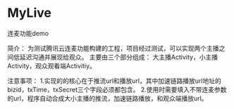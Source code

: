 # MyLive
连麦功能demo

简介：
  为测试腾讯云连麦功能构建的工程，项目经过测试，可以实现两个主播之间低延迟沟通并展现给观众。
  主要由三个部分组成： 大主播Activity，小主播Activity，观众观看端Activitiy。
  
  注意事项：
  1.实现的的核心在于推流url和播放url，其中加速链路播放url地址的bizid，txTime，txSecret三个字段必须都包含。
  2.使用时需要填入不带连麦参数的url，程序自动合成大小主播的推流，加速链路播放，和观众端播放url。

